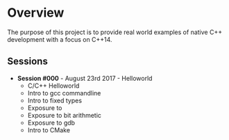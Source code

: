 # Overview
The purpose of this project is to provide real world examples of native C++ development with a focus on C++14.

## Sessions
* <b>Session #000</b> - August 23rd 2017 - Helloworld
  * C/C++ Helloworld
  * Intro to gcc commandline
  * Intro to fixed types
  * Exposure to <iostream>
  * Exposure to bit arithmetic
  * Exposure to gdb
  * Intro to CMake


